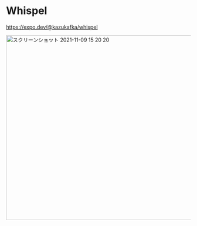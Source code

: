 # Whispel

https://expo.dev/@kazukafka/whispel

<img width="505" alt="スクリーンショット 2021-11-09 15 20 20" src="https://user-images.githubusercontent.com/31508821/140872732-5ccee9f0-301c-4914-bbab-21246a41a724.png">
